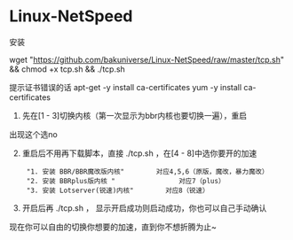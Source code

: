# Linux-NetSpeed
安装


wget "https://github.com/bakuniverse/Linux-NetSpeed/raw/master/tcp.sh" && chmod +x tcp.sh && ./tcp.sh

提示证书错误的话
apt-get -y install ca-certificates
yum -y install ca-certificates
1. 先在[1 - 3]切换内核（第一次显示为bbr内核也要切换一遍），重启

出现这个选no


2. 重启后不用再下载脚本，直接 ./tcp.sh ，在[4 - 8]中选你要开的加速

        "1. 安装 BBR/BBR魔改版内核"        对应4,5,6（原版，魔改，暴力魔改）
        "2. 安装 BBRplus版内核 "                对应7（plus）
        "3. 安装 Lotserver(锐速)内核"        对应8（锐速）

3. 开启后再 ./tcp.sh  ， 显示开启成功则启动成功，你也可以自己手动确认

现在你可以自由的切换你想要的加速，直到你不想折腾为止~
